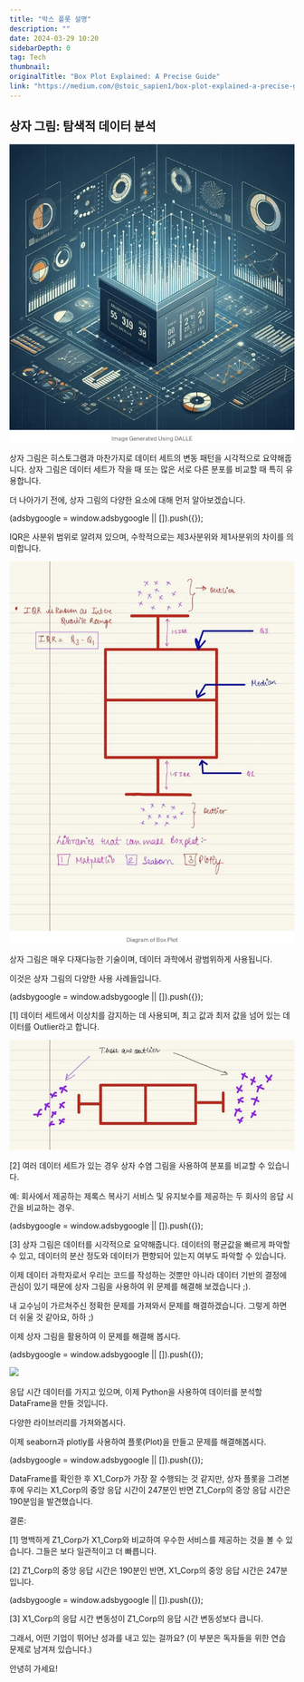 ```yaml
---
title: "박스 플롯 설명"
description: ""
date: 2024-03-29 10:20
sidebarDepth: 0
tag: Tech
thumbnail: 
originalTitle: "Box Plot Explained: A Precise Guide"
link: "https://medium.com/@stoic_sapien1/box-plot-explained-a-precise-guide-75ec0d08c4fd"
---
```



## 상자 그림: 탐색적 데이터 분석

![상자 그림](./img/BoxPlotExplainedAPreciseGuide_0.png)

상자 그림은 히스토그램과 마찬가지로 데이터 세트의 변동 패턴을 시각적으로 요약해줍니다. 상자 그림은 데이터 세트가 작을 때 또는 많은 서로 다른 분포를 비교할 때 특히 유용합니다.

더 나아가기 전에, 상자 그림의 다양한 요소에 대해 먼저 알아보겠습니다.

<!-- ui-log 수평형 -->
<ins class="adsbygoogle"
  style="display:block"
  data-ad-client="ca-pub-4877378276818686"
  data-ad-slot="9743150776"
  data-ad-format="auto"
  data-full-width-responsive="true"></ins>
<component is="script">
(adsbygoogle = window.adsbygoogle || []).push({});
</component>

IQR은 사분위 범위로 알려져 있으며, 수학적으로는 제3사분위와 제1사분위의 차이를 의미합니다.

![Box Plot 이미지](./img/BoxPlotExplainedAPreciseGuide_1.png)

상자 그림은 매우 다재다능한 기술이며, 데이터 과학에서 광범위하게 사용됩니다.

이것은 상자 그림의 다양한 사용 사례들입니다.

<!-- ui-log 수평형 -->
<ins class="adsbygoogle"
  style="display:block"
  data-ad-client="ca-pub-4877378276818686"
  data-ad-slot="9743150776"
  data-ad-format="auto"
  data-full-width-responsive="true"></ins>
<component is="script">
(adsbygoogle = window.adsbygoogle || []).push({});
</component>

[1] 데이터 세트에서 이상치를 감지하는 데 사용되며, 최고 값과 최저 값을 넘어 있는 데이터를 Outlier라고 합니다.

![BoxPlot 이미지](./img/BoxPlotExplainedAPreciseGuide_2.png)

[2] 여러 데이터 세트가 있는 경우 상자 수염 그림을 사용하여 분포를 비교할 수 있습니다.

예: 회사에서 제공하는 제록스 복사기 서비스 및 유지보수를 제공하는 두 회사의 응답 시간을 비교하는 경우.

<!-- ui-log 수평형 -->
<ins class="adsbygoogle"
  style="display:block"
  data-ad-client="ca-pub-4877378276818686"
  data-ad-slot="9743150776"
  data-ad-format="auto"
  data-full-width-responsive="true"></ins>
<component is="script">
(adsbygoogle = window.adsbygoogle || []).push({});
</component>

[3] 상자 그림은 데이터를 시각적으로 요약해줍니다. 데이터의 평균값을 빠르게 파악할 수 있고, 데이터의 분산 정도와 데이터가 편향되어 있는지 여부도 파악할 수 있습니다.

이제 데이터 과학자로서 우리는 코드를 작성하는 것뿐만 아니라 데이터 기반의 결정에 관심이 있기 때문에 상자 그림을 사용하여 위 문제를 해결해 보겠습니다 ;).

내 교수님이 가르쳐주신 정확한 문제를 가져와서 문제를 해결하겠습니다. 그렇게 하면 더 쉬울 것 같아요, 하하 ;)

이제 상자 그림을 활용하여 이 문제를 해결해 봅시다.

<!-- ui-log 수평형 -->
<ins class="adsbygoogle"
  style="display:block"
  data-ad-client="ca-pub-4877378276818686"
  data-ad-slot="9743150776"
  data-ad-format="auto"
  data-full-width-responsive="true"></ins>
<component is="script">
(adsbygoogle = window.adsbygoogle || []).push({});
</component>

<img src="https://miro.medium.com/v2/resize:fit:996/1*W9CBKd_SJnH_zaxEXYh8yA.gif" />

응답 시간 데이터를 가지고 있으며, 이제 Python을 사용하여 데이터를 분석할 DataFrame을 만들 것입니다.

다양한 라이브러리를 가져와봅시다.

이제 seaborn과 plotly를 사용하여 플롯(Plot)을 만들고 문제를 해결해봅시다.

<!-- ui-log 수평형 -->
<ins class="adsbygoogle"
  style="display:block"
  data-ad-client="ca-pub-4877378276818686"
  data-ad-slot="9743150776"
  data-ad-format="auto"
  data-full-width-responsive="true"></ins>
<component is="script">
(adsbygoogle = window.adsbygoogle || []).push({});
</component>

DataFrame를 확인한 후 X1_Corp가 가장 잘 수행되는 것 같지만, 상자 플롯을 그려본 후에 우리는 X1_Corp의 중앙 응답 시간이 247분인 반면 Z1_Corp의 중앙 응답 시간은 190분임을 발견했습니다.

결론:

[1] 명백하게 Z1_Corp가 X1_Corp와 비교하여 우수한 서비스를 제공하는 것을 볼 수 있습니다. 그들은 보다 일관적이고 더 빠릅니다.

[2] Z1_Corp의 중앙 응답 시간은 190분인 반면, X1_Corp의 중앙 응답 시간은 247분입니다.

<!-- ui-log 수평형 -->
<ins class="adsbygoogle"
  style="display:block"
  data-ad-client="ca-pub-4877378276818686"
  data-ad-slot="9743150776"
  data-ad-format="auto"
  data-full-width-responsive="true"></ins>
<component is="script">
(adsbygoogle = window.adsbygoogle || []).push({});
</component>

[3] X1_Corp의 응답 시간 변동성이 Z1_Corp의 응답 시간 변동성보다 큽니다.

그래서, 어떤 기업이 뛰어난 성과를 내고 있는 걸까요? (이 부분은 독자들을 위한 연습 문제로 남겨져 있습니다.)

안녕히 가세요!